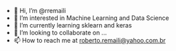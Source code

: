 - 👋 Hi, I’m @rremaili
- 👀 I’m interested in Machine Learning and Data Science
- 🌱 I’m currently learning sklearn and keras
- 💞️ I’m looking to collaborate on ...
- 📫 How to reach me at roberto.remaili@yahoo.com.br

<!---
rremaili/rremaili is a ✨ special ✨ repository because its `README.md` (this file) appears on your GitHub profile.
You can click the Preview link to take a look at your changes.
--->
